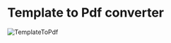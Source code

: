 # Template to Pdf converter

![TemplateToPdf](https://github.com/OleConsignado/otc-template-to-pdf/blob/master/pdf.png)
